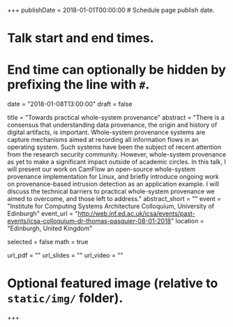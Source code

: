 +++
publishDate = 2018-01-01T00:00:00  # Schedule page publish date.

# Talk start and end times.
#   End time can optionally be hidden by prefixing the line with `#`.
date = "2018-01-08T13:00:00"
draft = false

title = "Towards practical whole-system provenance"
abstract = "There is a consensus that understanding data provenance, the origin and history of digital artifacts, is important. Whole-system provenance systems are capture mechanisms aimed at recording all information flows in an operating system. Such systems have been the subject of recent attention from the research security community. However, whole-system provenance as yet to make a significant impact outside of academic circles. In this talk, I will present our work on CamFlow an open-source whole-system provenance implementation for Linux, and briefly introduce ongoing work on provenance-based intrusion detection as an application example. I will discuss the technical barriers to practical whole-system provenance we aimed to overcome, and those left to address."
abstract_short = ""
event = "Institute for Computing Systems Architecture Colloquium, University of Edinburgh"
event_url = "http://web.inf.ed.ac.uk/icsa/events/past-events/icsa-colloquium-dr-thomas-pasquier-08-01-2018"
location = "Edinburgh, United Kingdom"

selected = false
math = true

url_pdf = ""
url_slides = ""
url_video = ""

# Optional featured image (relative to `static/img/` folder).

+++
